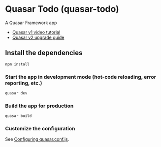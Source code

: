 # Quasar Todo (quasar-todo)

A Quasar Framework app

* [Quasar v1 video tutorial](https://youtu.be/GV-D85D9KJQ)
* [Quasar v2 upgrade guide](https://next.quasar.dev/start/upgrade-guide)

## Install the dependencies
```bash
npm install
```

### Start the app in development mode (hot-code reloading, error reporting, etc.)
```bash
quasar dev
```

### Build the app for production
```bash
quasar build
```

### Customize the configuration
See [Configuring quasar.conf.js](https://v1.quasar.dev/quasar-cli/quasar-conf-js).

